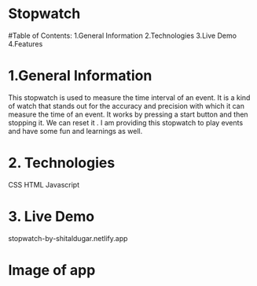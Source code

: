 # Stopwatch
#Table of Contents:
1.General Information 2.Technologies 3.Live Demo 4.Features

# 1.General Information
This stopwatch is used to measure the time interval of an event. It is a kind of watch that stands out for the accuracy and precision with which it can measure the time of an event. It works by pressing a start button and then stopping it. We can reset it . I am providing this stopwatch to play events and have some fun and learnings as well.

# 2. Technologies
 CSS HTML Javascript

# 3. Live Demo
stopwatch-by-shitaldugar.netlify.app

# Image of app
